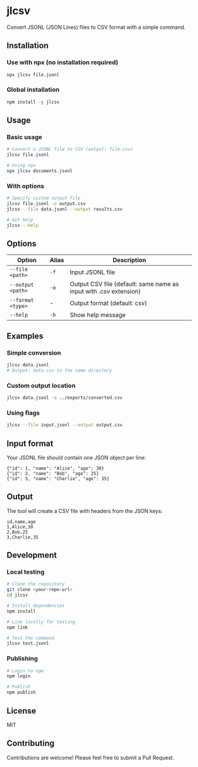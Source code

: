 # jlcsv

Convert JSONL (JSON Lines) files to CSV format with a simple command.

## Installation

### Use with npx (no installation required)

```bash
npx jlcsv file.jsonl
```

### Global installation

```bash
npm install -g jlcsv
```

## Usage

### Basic usage

```bash
# Convert a JSONL file to CSV (output: file.csv)
jlcsv file.jsonl

# Using npx
npx jlcsv documents.jsonl
```

### With options

```bash
# Specify custom output file
jlcsv file.jsonl -o output.csv
jlcsv --file data.jsonl --output results.csv

# Get help
jlcsv --help
```

## Options

| Option            | Alias | Description                                                       |
| ----------------- | ----- | ----------------------------------------------------------------- |
| `--file <path>`   | `-f`  | Input JSONL file                                                  |
| `--output <path>` | `-o`  | Output CSV file (default: same name as input with .csv extension) |
| `--format <type>` | -     | Output format (default: csv)                                      |
| `--help`          | `-h`  | Show help message                                                 |

## Examples

### Simple conversion

```bash
jlcsv data.jsonl
# Output: data.csv in the same directory
```

### Custom output location

```bash
jlcsv data.jsonl -o ../exports/converted.csv
```

### Using flags

```bash
jlcsv --file input.jsonl --output output.csv
```

## Input format

Your JSONL file should contain one JSON object per line:

```jsonl
{"id": 1, "name": "Alice", "age": 30}
{"id": 2, "name": "Bob", "age": 25}
{"id": 3, "name": "Charlie", "age": 35}
```

## Output

The tool will create a CSV file with headers from the JSON keys:

```csv
id,name,age
1,Alice,30
2,Bob,25
3,Charlie,35
```

## Development

### Local testing

```bash
# Clone the repository
git clone <your-repo-url>
cd jlcsv

# Install dependencies
npm install

# Link locally for testing
npm link

# Test the command
jlcsv test.jsonl
```

### Publishing

```bash
# Login to npm
npm login

# Publish
npm publish
```

## License

MIT

## Contributing

Contributions are welcome! Please feel free to submit a Pull Request.
